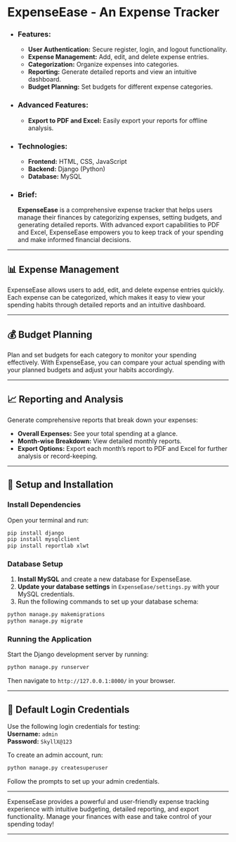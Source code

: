 # ExpenseEase - An Expense Tracker

- ### **Features:**
  - **User Authentication:** Secure register, login, and logout functionality.
  - **Expense Management:** Add, edit, and delete expense entries.
  - **Categorization:** Organize expenses into categories.
  - **Reporting:** Generate detailed reports and view an intuitive dashboard.
  - **Budget Planning:** Set budgets for different expense categories.
- ### **Advanced Features:**
  - **Export to PDF and Excel:** Easily export your reports for offline analysis.
- ### **Technologies:**
  - **Frontend:** HTML, CSS, JavaScript
  - **Backend:** Django (Python)
  - **Database:** MySQL
- ### **Brief:**
  **ExpenseEase** is a comprehensive expense tracker that helps users manage their finances by categorizing expenses, setting budgets, and generating detailed reports. With advanced export capabilities to PDF and Excel, ExpenseEase empowers you to keep track of your spending and make informed financial decisions.

---

## 📊 Expense Management

ExpenseEase allows users to add, edit, and delete expense entries quickly. Each expense can be categorized, which makes it easy to view your spending habits through detailed reports and an intuitive dashboard.

---

## 💰 Budget Planning

Plan and set budgets for each category to monitor your spending effectively. With ExpenseEase, you can compare your actual spending with your planned budgets and adjust your habits accordingly.

---

## 📈 Reporting and Analysis

Generate comprehensive reports that break down your expenses:
- **Overall Expenses:** See your total spending at a glance.
- **Month-wise Breakdown:** View detailed monthly reports.
- **Export Options:** Export each month’s report to PDF and Excel for further analysis or record-keeping.

---

## 🔧 Setup and Installation

### **Install Dependencies**

Open your terminal and run:

```bash
pip install django
pip install mysqlclient
pip install reportlab xlwt
```

### **Database Setup**

1. **Install MySQL** and create a new database for ExpenseEase.
2. **Update your database settings** in `ExpenseEase/settings.py` with your MySQL credentials.
3. Run the following commands to set up your database schema:

```bash
python manage.py makemigrations
python manage.py migrate
```

### **Running the Application**

Start the Django development server by running:

```bash
python manage.py runserver
```

Then navigate to `http://127.0.0.1:8000/` in your browser.

---

## 🔑 Default Login Credentials

Use the following login credentials for testing:  
**Username:** `admin`  
**Password:** `SkyllX@123`  

To create an admin account, run:

```bash
python manage.py createsuperuser
```

Follow the prompts to set up your admin credentials.

---

ExpenseEase provides a powerful and user-friendly expense tracking experience with intuitive budgeting, detailed reporting, and export functionality. Manage your finances with ease and take control of your spending today!

---
